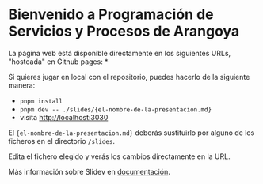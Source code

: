 # Bienvenido a Programación de Servicios y Procesos de Arangoya
La página web está disponible directamente en los siguientes URLs, "hosteada" en Github pages:
* 

Si quieres jugar en local con el repositorio, puedes hacerlo de la siguiente manera:

- `pnpm install`
- `pnpm dev -- ./slides/{el-nombre-de-la-presentacion.md}`
- visita <http://localhost:3030>

El `{el-nombre-de-la-presentacion.md}` deberás sustituirlo por alguno de los ficheros en el directorio `/slides`.

Edita el fichero elegido y verás los cambios directamente en la URL.

Más información sobre Slidev en [documentación](https://sli.dev/).
